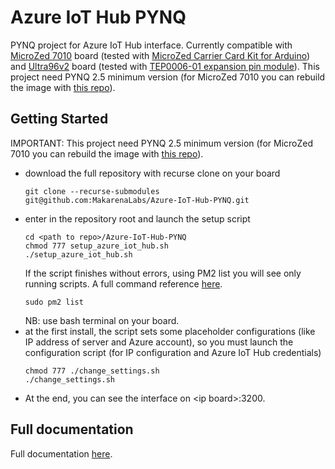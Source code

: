 # Azure IoT Hub PYNQ
PYNQ project for Azure IoT Hub interface. Currently compatible with [MicroZed 7010](http://zedboard.org/product/microzed) board (tested with [MicroZed Carrier Card Kit for Arduino](http://zedboard.org/product/arduino-cc)) and [Ultra96v2](http://zedboard.org/product/ultra96-v2-development-board) board (tested with [TEP0006-01 expansion pin module](http://www.trenz-electronic.de/fileadmin/docs/Trenz_Electronic/Pmods/TEP0006/REV01/Documents/TRM-TEP0006-01.pdf)). 
This project need PYNQ 2.5 minimum version (for MicroZed 7010 you can rebuild the image with [this repo](https://github.com/MakarenaLabs/PYNQ/tree/image_v2.5.4)).

## Getting Started
IMPORTANT: This project need PYNQ 2.5 minimum version (for MicroZed 7010 you can rebuild the image with [this repo](https://github.com/MakarenaLabs/PYNQ/tree/image_v2.5.4)).
- download the full repository with recurse clone on your board 
    ```
    git clone --recurse-submodules 
    git@github.com:MakarenaLabs/Azure-IoT-Hub-PYNQ.git
    ```
- enter in the repository root and launch the setup script
    ```
    cd <path to repo>/Azure-IoT-Hub-PYNQ
    chmod 777 setup_azure_iot_hub.sh
    ./setup_azure_iot_hub.sh
    ```
    If the script finishes without errors, using PM2 list you will see only running scripts. A full command reference [here](https://pm2.io/docs/runtime/reference/pm2-cli/).
    ```
    sudo pm2 list
    ```
    NB: use bash terminal on your board.
- at the first install, the script sets some placeholder configurations (like IP address of server and Azure account), so you must launch the configuration script (for IP configuration and Azure IoT Hub credentials)
    ```
    chmod 777 ./change_settings.sh
    ./change_settings.sh
    ```
- At the end, you can see the interface on \<ip board>:3200.

## Full documentation

Full documentation 
[here](https://docs.google.com/document/d/1zusVmM8us5797ECCJanOmzfd2w4-kQgj82vszYKFV9w/edit?usp=sharing).
